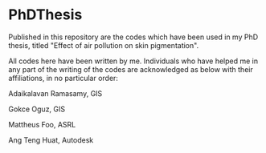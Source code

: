 # PhDThesis

Published in this repository are the codes which have been used in my PhD thesis, titled "Effect of air pollution on skin pigmentation".

All codes here have been written by me. Individuals who have helped me in any part of the writing of the codes are acknowledged as below with their affiliations, in no particular order:

Adaikalavan Ramasamy, GIS

Gokce Oguz, GIS

Mattheus Foo, ASRL

Ang Teng Huat, Autodesk
